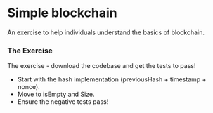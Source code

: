 # Simple blockchain

An exercise to help individuals understand the basics of blockchain.

### The Exercise

The exercise - download the codebase and get the tests to pass!

- Start with the hash implementation (previousHash + timestamp + nonce).
- Move to isEmpty and Size.
- Ensure the negative tests pass!